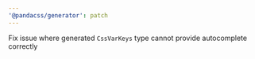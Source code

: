 ```yaml
---
'@pandacss/generator': patch
---
```


Fix issue where generated `CssVarKeys` type cannot provide autocomplete correctly

